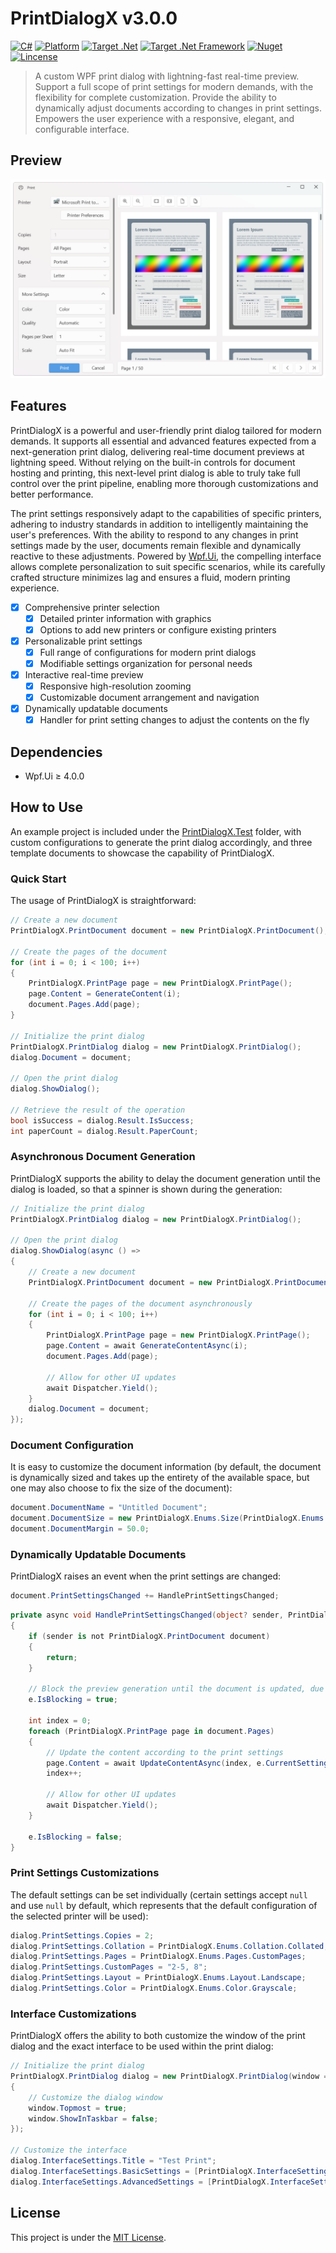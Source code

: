 # PrintDialogX v3.0.0

[![C#](https://img.shields.io/badge/C%23-100%25-blue.svg?style=flat-square)](#)
[![Platform](https://img.shields.io/badge/Platform-WPF-green.svg?style=flat-square)](#)
[![Target .Net](https://img.shields.io/badge/.Net-%E2%89%A56.0-green.svg?style=flat-square)](#)
[![Target .Net Framework](https://img.shields.io/badge/.Net%20Framework-%E2%89%A54.7.2-green.svg?style=flat-square)](#)
[![Nuget](https://img.shields.io/nuget/v/PrintDialogX?label=Nuget&style=flat-square&logo=nuget)](https://www.nuget.org/packages/PrintDialogX)
[![Lincense](https://img.shields.io/github/license/Fei-Sheng-Wu/PrintDialogX?label=License&style=flat-square)](https://github.com/Fei-Sheng-Wu/PrintDialogX/blob/master/LICENSE.txt)

> A custom WPF print dialog with lightning-fast real-time preview. Support a full scope of print settings for modern demands, with the flexibility for complete customization. Provide the ability to dynamically adjust documents according to changes in print settings. Empowers the user experience with a responsive, elegant, and configurable interface.

## Preview

![Preview](https://github.com/Fei-Sheng-Wu/PrintDialogX/blob/master/preview.png)

## Features

PrintDialogX is a powerful and user-friendly print dialog tailored for modern demands. It supports all essential and advanced features expected from a next-generation print dialog, delivering real-time document previews at lightning speed. Without relying on the built-in controls for document hosting and printing, this next-level print dialog is able to truly take full control over the print pipeline, enabling more thorough customizations and better performance.

The print settings responsively adapt to the capabilities of specific printers, adhering to industry standards in addition to intelligently maintaining the user's preferences. With the ability to respond to any changes in print settings made by the user, documents remain flexible and dynamically reactive to these adjustments. Powered by [Wpf.Ui](https://wpfui.lepo.co/index.html), the compelling interface allows complete personalization to suit specific scenarios, while its carefully crafted structure minimizes lag and ensures a fluid, modern printing experience.

- [x] Comprehensive printer selection
  - [x] Detailed printer information with graphics
  - [x] Options to add new printers or configure existing printers
- [x] Personalizable print settings
  - [x] Full range of configurations for modern print dialogs
  - [x] Modifiable settings organization for personal needs
- [x] Interactive real-time preview
  - [x] Responsive high-resolution zooming
  - [x] Customizable document arrangement and navigation
- [x] Dynamically updatable documents
  - [x] Handler for print setting changes to adjust the contents on the fly

## Dependencies

- Wpf.Ui ≥ 4.0.0

## How to Use

An example project is included under the [PrintDialogX.Test](https://github.com/Fei-Sheng-Wu/PrintDialogX/tree/master/PrintDialogX.Test) folder, with custom configurations to generate the print dialog accordingly, and three template documents to showcase the capability of PrintDialogX.

### Quick Start

The usage of PrintDialogX is straightforward:

```c#
// Create a new document
PrintDialogX.PrintDocument document = new PrintDialogX.PrintDocument();

// Create the pages of the document
for (int i = 0; i < 100; i++)
{
    PrintDialogX.PrintPage page = new PrintDialogX.PrintPage();
    page.Content = GenerateContent(i);
    document.Pages.Add(page);
}

// Initialize the print dialog
PrintDialogX.PrintDialog dialog = new PrintDialogX.PrintDialog();
dialog.Document = document;

// Open the print dialog
dialog.ShowDialog();

// Retrieve the result of the operation
bool isSuccess = dialog.Result.IsSuccess;
int paperCount = dialog.Result.PaperCount;
```

### Asynchronous Document Generation

PrintDialogX supports the ability to delay the document generation until the dialog is loaded, so that a spinner is shown during the generation:

```c#
// Initialize the print dialog
PrintDialogX.PrintDialog dialog = new PrintDialogX.PrintDialog();

// Open the print dialog
dialog.ShowDialog(async () =>
{
    // Create a new document
    PrintDialogX.PrintDocument document = new PrintDialogX.PrintDocument();

    // Create the pages of the document asynchronously
    for (int i = 0; i < 100; i++)
    {
        PrintDialogX.PrintPage page = new PrintDialogX.PrintPage();
        page.Content = await GenerateContentAsync(i);
        document.Pages.Add(page);

        // Allow for other UI updates
        await Dispatcher.Yield();
    }
    dialog.Document = document;
});
```

### Document Configuration

It is easy to customize the document information (by default, the document is dynamically sized and takes up the entirety of the available space, but one may also choose to fix the size of the document):

```c#
document.DocumentName = "Untitled Document";
document.DocumentSize = new PrintDialogX.Enums.Size(PrintDialogX.Enums.Size.DefinedSize.NorthAmericaLetter);
document.DocumentMargin = 50.0;
```

### Dynamically Updatable Documents

PrintDialogX raises an event when the print settings are changed:

```c#
document.PrintSettingsChanged += HandlePrintSettingsChanged;
```
```c#
private async void HandlePrintSettingsChanged(object? sender, PrintDialogX.PrintSettingsEventArgs e)
{
    if (sender is not PrintDialogX.PrintDocument document)
    {
        return;
    }

    // Block the preview generation until the document is updated, due to the use of await
    e.IsBlocking = true;

    int index = 0;
    foreach (PrintDialogX.PrintPage page in document.Pages)
    {
        // Update the content according to the print settings
        page.Content = await UpdateContentAsync(index, e.CurrentSettings);
        index++;

        // Allow for other UI updates
        await Dispatcher.Yield();
    }

    e.IsBlocking = false;
}
```

### Print Settings Customizations

The default settings can be set individually (certain settings accept `null` and use `null` by default, which represents that the default configuration of the selected printer will be used):

```c#
dialog.PrintSettings.Copies = 2;
dialog.PrintSettings.Collation = PrintDialogX.Enums.Collation.Collated;
dialog.PrintSettings.Pages = PrintDialogX.Enums.Pages.CustomPages;
dialog.PrintSettings.CustomPages = "2-5, 8";
dialog.PrintSettings.Layout = PrintDialogX.Enums.Layout.Landscape;
dialog.PrintSettings.Color = PrintDialogX.Enums.Color.Grayscale;
```

### Interface Customizations

PrintDialogX offers the ability to both customize the window of the print dialog and the exact interface to be used within the print dialog:

```c#
// Initialize the print dialog
PrintDialogX.PrintDialog dialog = new PrintDialogX.PrintDialog(window =>
{
    // Customize the dialog window
    window.Topmost = true;
    window.ShowInTaskbar = false;
});

// Customize the interface
dialog.InterfaceSettings.Title = "Test Print";
dialog.InterfaceSettings.BasicSettings = [PrintDialogX.InterfaceSettings.Option.Printer, PrintDialogX.InterfaceSettings.Option.Void, PrintDialogX.InterfaceSettings.Option.Pages, PrintDialogX.InterfaceSettings.Option.Layout, PrintDialogX.InterfaceSettings.Option.Size];
dialog.InterfaceSettings.AdvancedSettings = [PrintDialogX.InterfaceSettings.Option.Color, PrintDialogX.InterfaceSettings.Option.Quality, PrintDialogX.InterfaceSettings.Option.Scale, PrintDialogX.InterfaceSettings.Option.Margin, PrintDialogX.InterfaceSettings.Option.DoubleSided, PrintDialogX.InterfaceSettings.Option.Type, PrintDialogX.InterfaceSettings.Option.Source];
```

## License

This project is under the [MIT License](https://github.com/Fei-Sheng-Wu/PrintDialogX/blob/master/LICENSE.txt).
